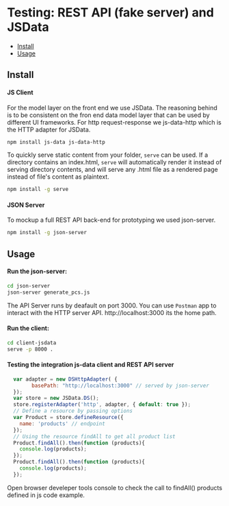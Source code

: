 # Testing: REST API (fake server) and JSData

- [Install](#install)
- [Usage](#usage)

## Install

#### JS Client
For the model layer on the front end we use JSData. The reasoning behind is to be consistent on the fron end data model layer that can be used by different UI frameworks. For http request-response we js-data-http which is the HTTP adapter for JSData.
```bash
npm install js-data js-data-http
```

To quickly serve static content from your folder, `serve` can be used. If a directory contains an index.html, `serve` will automatically render it instead of serving directory contents, and will serve any .html file as a rendered page instead of file's content as plaintext.
```bash
npm install -g serve
```

#### JSON Server
To mockup a full REST API back-end for prototyping we used json-server.
```bash
npm install -g json-server
```

## Usage

#### Run the json-server:

```bash
cd json-server
json-server generate_pcs.js
```
The API Server runs by deafault on port 3000. You can use `Postman` app to interact with the HTTP server API.
http://localhost:3000 its the home path.

#### Run the client:

```bash
cd client-jsdata
serve -p 8000 .
```

#### Testing the integration js-data client and REST API server

```js
  var adapter = new DSHttpAdapter( {
        basePath: "http://localhost:3000" // served by json-server
  });
  var store = new JSData.DS();
  store.registerAdapter('http', adapter, { default: true });
  // Define a resource by passing options
  var Product = store.defineResource({
    name: 'products' // endpoint
  });
  // Using the resource findAll to get all product list
  Product.findAll().then(function (products){
    console.log(products);
  });
  Product.findAll().then(function (products){
    console.log(products);
  });
```
Open browser develeper tools console to check the call to findAll() products defined in js code example.
